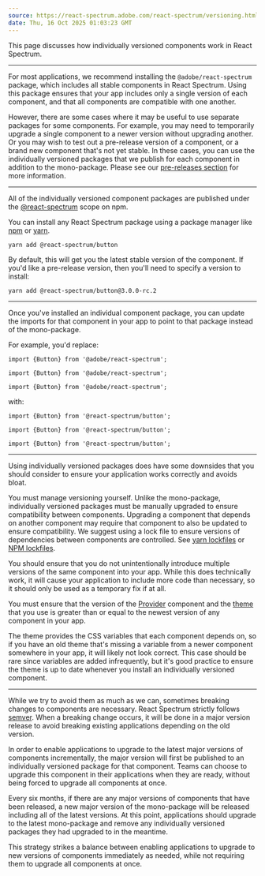 ```yaml
---
source: https://react-spectrum.adobe.com/react-spectrum/versioning.html
date: Thu, 16 Oct 2025 01:03:23 GMT
---
```


This page discusses how individually versioned components work in React Spectrum.

* * *

For most applications, we recommend installing the `@adobe/react-spectrum` package, which includes all stable components in React Spectrum. Using this package ensures that your app includes only a single version of each component, and that all components are compatible with one another.

However, there are some cases where it may be useful to use separate packages for some components. For example, you may need to temporarily upgrade a single component to a newer version without upgrading another. Or you may wish to test out a pre-release version of a component, or a brand new component that's not yet stable. In these cases, you can use the individually versioned packages that we publish for each component in addition to the mono-package. Please see our [pre-releases section](https://react-spectrum.adobe.com/Support.html#pre-releases) for more information.

* * *

All of the individually versioned component packages are published under the [@react-spectrum](https://www.npmjs.com/org/react-spectrum) scope on npm.

You can install any React Spectrum package using a package manager like [npm](https://docs.npmjs.com/cli/npm) or [yarn](https://classic.yarnpkg.com/lang/en/).

```
yarn add @react-spectrum/button
```

By default, this will get you the latest stable version of the component. If you'd like a pre-release version, then you'll need to specify a version to install:

```
yarn add @react-spectrum/button@3.0.0-rc.2
```

* * *

Once you've installed an individual component package, you can update the imports for that component in your app to point to that package instead of the mono-package.

For example, you'd replace:

```
import {Button} from '@adobe/react-spectrum';
```

```
import {Button} from '@adobe/react-spectrum';
```

```
import {Button} from '@adobe/react-spectrum';
```

with:

```
import {Button} from '@react-spectrum/button';
```

```
import {Button} from '@react-spectrum/button';
```

```
import {Button} from '@react-spectrum/button';
```

* * *

Using individually versioned packages does have some downsides that you should consider to ensure your application works correctly and avoids bloat.

You must manage versioning yourself. Unlike the mono-package, individually versioned packages must be manually upgraded to ensure compatibility between components. Upgrading a component that depends on another component may require that component to also be updated to ensure compatibility. We suggest using a lock file to ensure versions of dependencies between components are controlled. See [yarn lockfiles](https://classic.yarnpkg.com/en/docs/yarn-lock/) or [NPM lockfiles](https://docs.npmjs.com/configuring-npm/package-locks.html).

You should ensure that you do not unintentionally introduce multiple versions of the same component into your app. While this does technically work, it will cause your application to include more code than necessary, so it should only be used as a temporary fix if at all.

You must ensure that the version of the [Provider](https://react-spectrum.adobe.com/react-spectrum/Provider.html) component and the [theme](https://react-spectrum.adobe.com/react-spectrum/theming.html) that you use is greater than or equal to the newest version of any component in your app.

The theme provides the CSS variables that each component depends on, so if you have an old theme that's missing a variable from a newer component somewhere in your app, it will likely not look correct. This case should be rare since variables are added infrequently, but it's good practice to ensure the theme is up to date whenever you install an individually versioned component.

* * *

While we try to avoid them as much as we can, sometimes breaking changes to components are necessary. React Spectrum strictly follows [semver](https://semver.org/). When a breaking change occurs, it will be done in a major version release to avoid breaking existing applications depending on the old version.

In order to enable applications to upgrade to the latest major versions of components incrementally, the major version will first be published to an individually versioned package for that component. Teams can choose to upgrade this component in their applications when they are ready, without being forced to upgrade all components at once.

Every six months, if there are any major versions of components that have been released, a new major version of the mono-package will be released including all of the latest versions. At this point, applications should upgrade to the latest mono-package and remove any individually versioned packages they had upgraded to in the meantime.

This strategy strikes a balance between enabling applications to upgrade to new versions of components immediately as needed, while not requiring them to upgrade all components at once.
